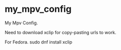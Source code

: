 # my_mpv_config

My Mpv Config.

Need to download xclip for copy-pasting urls to work.

For Fedora.
sudo dnf install xclip
